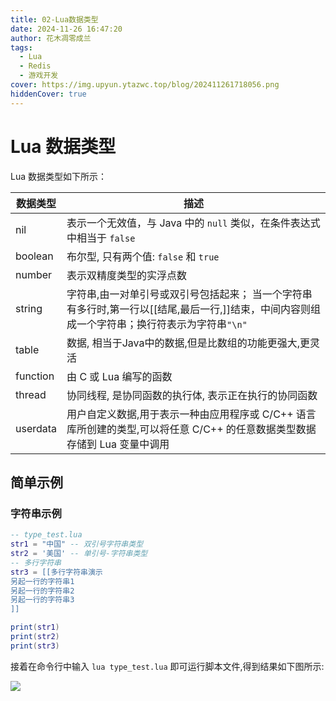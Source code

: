 ```yaml
---
title: 02-Lua数据类型
date: 2024-11-26 16:47:20
author: 花木凋零成兰
tags:
  - Lua
  - Redis
  - 游戏开发
cover: https://img.upyun.ytazwc.top/blog/202411261718056.png
hiddenCover: true
---
```


# Lua 数据类型

Lua 数据类型如下所示：

| 数据类型     | 描述                                                                             |
|----------|--------------------------------------------------------------------------------|
| nil      | 表示一个无效值，与 Java 中的 `null` 类似，在条件表达式中相当于 `false`                                 |
| boolean  | 布尔型, 只有两个值: `false` 和 `true`                                                   |
| number   | 表示双精度类型的实浮点数                                                                   |
| string   | 字符串,由一对单引号或双引号包括起来； 当一个字符串有多行时,第一行以[[结尾,最后一行,]]结束，中间内容则组成一个字符串；换行符表示为字符串`"\n"` |
| table    | 数据, 相当于Java中的数据,但是比数组的功能更强大,更灵活                                                |
| function | 由 C 或 Lua 编写的函数                                                                |
| thread   | 协同线程, 是协同函数的执行体, 表示正在执行的协同函数                                                   |
| userdata | 用户自定义数据,用于表示一种由应用程序或 C/C++ 语言库所创建的类型,可以将任意 C/C++ 的任意数据类型数据存储到 Lua 变量中调用        |

## 简单示例

### 字符串示例

```lua
-- type_test.lua
str1 = "中国" -- 双引号字符串类型
str2 = '美国' -- 单引号-字符串类型 
-- 多行字符串
str3 = [[多行字符串演示
另起一行的字符串1
另起一行的字符串2
另起一行的字符串3
]]

print(str1)
print(str2)
print(str3)
```

接着在命令行中输入 `lua type_test.lua` 即可运行脚本文件,得到结果如下图所示:

![](https://img.upyun.ytazwc.top/blog/202411261718056.png)


